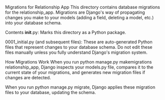 Migrations for Relationship App
This directory contains database migrations for the relationship_app. Migrations are Django's way of propagating changes you make to your models (adding a field, deleting a model, etc.) into your database schema.

Contents
__init__.py: Marks this directory as a Python package.

0001_initial.py (and subsequent files): These are auto-generated Python files that represent changes to your database schema. Do not edit these files manually unless you fully understand Django's migration system.

How Migrations Work
When you run python manage.py makemigrations relationship_app, Django inspects your models.py file, compares it to the current state of your migrations, and generates new migration files if changes are detected.

When you run python manage.py migrate, Django applies these migration files to your database, updating the schema.